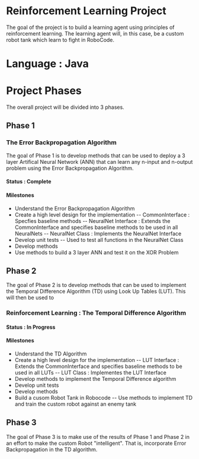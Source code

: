 # Reinforcement Learning Project
The goal of the project is to build a learning agent using principles of reinforcement learning. The learning agent will, in this case, be a custom robot tank which learn to fight in RoboCode.

# Language : Java

# Project Phases

The overall project will be divided into 3 phases.

## Phase 1
### The Error Backpropagation Algorithm
The goal of Phase 1 is to develop methods that can be used to deploy a 3 layer Artifical Neural Network (ANN) that can learn any n-input and n-output problem using the Error Backpropagation Algorithm.
#### Status : Complete
#### Milestones
- Understand the Error Backpropagation Algorithm
- Create a high level design for the implementation
-- CommonInterface      : Specfies baseline methods
-- NeuralNet Interface  : Extends the CommonInterface and specifies baseline methods to be used in all NeuralNets
-- NeuralNet Class      : Implements the NeuralNet Interface 
- Develop unit tests
-- Used to test all functions in the NeuralNet Class
- Develop methods
- Use methods to build a 3 layer ANN and test it on the XOR Problem

## Phase 2
The goal of Phase 2 is to develop methods that can be used to implement the Temporal Difference Algorithm (TD) using Look Up Tables (LUT). This will then be used to 
### Reinforcement Learning : The Temporal Difference Algorithm
#### Status : In Progress
#### Milestones
- Understand the TD Algorithm
- Create a high level design for the implementation
-- LUT Interface        : Extends the CommonInterface and specifies baseline methods to be used in all LUTs
-- LUT Class            : Implementes the LUT Interface
- Develop methods to implement the Temporal Difference algorithm
- Develop unit tests
- Develop methods
- Build a cusom Robot Tank in Robocode
-- Use methods to implement TD and train the custom robot against an enemy tank

## Phase 3
The goal of Phase 3 is to make use of the results of Phase 1 and Phase 2 in an effort to make the custom Robot "intelligent". That is, incorporate Error Backpropagation in the TD algorithm.
